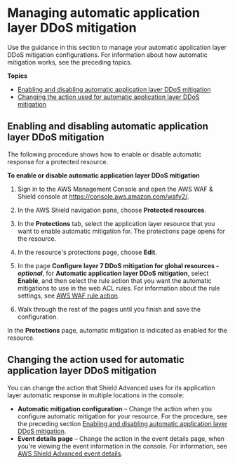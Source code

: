# Managing automatic application layer DDoS mitigation<a name="manage-automatic-app-layer-response"></a>

Use the guidance in this section to manage your automatic application layer DDoS mitigation configurations\. For information about how automatic mitigation works, see the preceding topics\. 

**Topics**
+ [Enabling and disabling automatic application layer DDoS mitigation](#enable-disable-automatic-app-layer-response)
+ [Changing the action used for automatic application layer DDoS mitigation](#change-action-of-automatic-app-layer-response)

## Enabling and disabling automatic application layer DDoS mitigation<a name="enable-disable-automatic-app-layer-response"></a>

The following procedure shows how to enable or disable automatic response for a protected resource\.

**To enable or disable automatic application layer DDoS mitigation**

1. Sign in to the AWS Management Console and open the AWS WAF & Shield console at [https://console\.aws\.amazon\.com/wafv2/](https://console.aws.amazon.com/wafv2/)\. 

1. In the AWS Shield navigation pane, choose **Protected resources**\.

1. In the **Protections** tab, select the application layer resource that you want to enable automatic mitigation for\. The protections page opens for the resource\. 

1. In the resource's protections page, choose **Edit**\. 

1. In the page **Configure layer 7 DDoS mitigation for global resources \- *optional***, for **Automatic application layer DDoS mitigation**, select **Enable**, and then select the rule action that you want the automatic mitigations to use in the web ACL rules\. For information about the rule settings, see [AWS WAF rule action](waf-rule-action.md)\.

1. Walk through the rest of the pages until you finish and save the configuration\. 

In the **Protections** page, automatic mitigation is indicated as enabled for the resource\.

## Changing the action used for automatic application layer DDoS mitigation<a name="change-action-of-automatic-app-layer-response"></a>

You can change the action that Shield Advanced uses for its application layer automatic response in multiple locations in the console:
+ **Automatic mitigation configuration** – Change the action when you configure automatic mitigation for your resource\. For the procedure, see the preceding section [Enabling and disabling automatic application layer DDoS mitigation](#enable-disable-automatic-app-layer-response)\.
+ **Event details page** – Change the action in the event details page, when you're viewing the event information in the console\. For information, see [AWS Shield Advanced event details](ddos-event-details.md)\.
